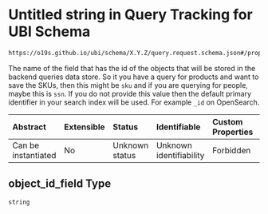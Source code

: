 # Untitled string in Query Tracking for UBI Schema

```txt
https://o19s.github.io/ubi/schema/X.Y.Z/query.request.schema.json#/properties/object_id_field
```

The name of the field that has the id of the objects that will be stored in the backend queries data store. So it you have a query for products and want to save the SKUs, then this might be `sku` and if you are querying for people, maybe this is `ssn`.  If you do not provide this value then the default primary identifier in your search index will be used.  For example `_id` on OpenSearch.

| Abstract            | Extensible | Status         | Identifiable            | Custom Properties | Additional Properties | Access Restrictions | Defined In                                                                                      |
| :------------------ | :--------- | :------------- | :---------------------- | :---------------- | :-------------------- | :------------------ | :---------------------------------------------------------------------------------------------- |
| Can be instantiated | No         | Unknown status | Unknown identifiability | Forbidden         | Allowed               | none                | [query.request.schema.json\*](../../out/X.Y.Z/query.request.schema.json "open original schema") |

## object\_id\_field Type

`string`
